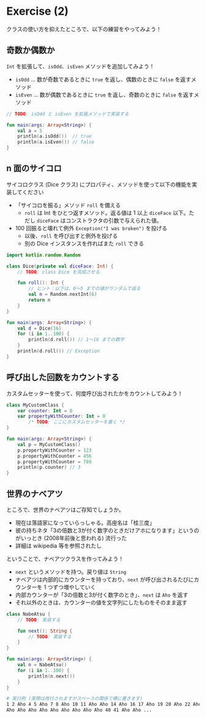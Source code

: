 # Exercise (2)

クラスの使い方を抑えたところで、以下の練習をやってみよう！

## 奇数か偶数か

`Int` を拡張して、`isOdd`、`isEven` メソッドを追加してみよう！

* `isOdd` ... 数が奇数であるときに `true` を返し、偶数のときに `false` を返すメソッド
* `isEven` ... 数が偶数であるときに `true` を返し、奇数のときに `false` を返すメソッド

```kotlin
// TODO: isOdd と isEven を拡張メソッドで実装する

fun main(args: Array<String>) {
    val a = 5
    println(a.isOdd())  // true
    println(a.isEven()) // false
}
```

## n 面のサイコロ

サイコロクラス (Dice クラス) にプロパティ、メソッドを使って以下の機能を実装してください

* 「サイコロを振る」メソッド `roll` を備える
  * `roll` は Int をひとつ返すメソッド。返る値は 1 以上 `diceFace` 以下。ただし `diceFace` はコンストラクタの引数で与えられた値。
* 100 回振ると壊れて例外 `Exception("I was broken")` を投げる
  * 以後、`roll` を呼び出すと例外を投げる
  * 別の Dice インスタンスを作ればまた `roll` できる

```kotlin
import kotlin.random.Random

class Dice(private val diceFace: Int) {
    // TODO: class Dice を完成させる

    fun roll(): Int {
        // ヒント：以下は、0〜5 までの値がランダムで返る
        val n = Random.nextInt(6) 
        return n
    }
}

fun main(args: Array<String>) {
    val d = Dice(16)
    for (i in 1..100) {
        println(d.roll()) // 1〜16 までの数字
    }
    println(d.roll()) // Exception
}
```

## 呼び出した回数をカウントする

カスタムセッターを使って、何度呼び出されたかをカウントしてみよう！

```kotlin
class MyCustomClass {
    var counter: Int = 0
    var propertyWithCounter: Int = 0
        /* TODO: ここにカスタムセッターを書く */
}

fun main(args: Array<String>) {
    val p = MyCustomClass()
    p.propertyWithCounter = 123
    p.propertyWithCounter = 456
    p.propertyWithCounter = 789
    println(p.counter) // 3
}
```

## 世界のナベアツ

ところで、世界のナベアツはご存知でしょうか。
* 現在は落語家になっていらっしゃる。高座名は「桂三度」
* 彼の持ちネタ「3の倍数と3が付く数字のときだけアホになります」というのがいっとき (2008年前後と思われる) 流行った
* 詳細は wikipedia 等を参照されたし

ということで、ナベアツクラスを作ってみよう！
* `next` というメソッドを持つ。戻り値は `String`
* ナベアツは内部的にカウンターを持っており、`next` が呼び出されるたびにカウンターを 1 つずつ増やしていく
* 内部カウンターが「3の倍数と3が付く数字のとき」、`next` は `Aho` を返す
* それ以外のときは、カウンターの値を文字列にしたものをそのまま返す

```kotlin
class NabeAtsu {
    // TODO: 実装する

    fun next(): String {
        // TODO: 実装する
    }
}

fun main(args: Array<String>) {
    val n = NabeAtsu()
    for (i in 1..100) {
        println(n.next())
    }
}
```

```bash
# 実行例 (実際は改行されますがスペースの関係で横に書きます)
1 2 Aho 4 5 Aho 7 8 Aho 10 11 Aho Aho 14 Aho 16 17 Aho 19 20 Aho 22 Aho Aho 25 26 Aho 28 29 Aho
Aho Aho Aho Aho Aho Aho Aho Aho Aho 40 41 Aho Aho ...
```
